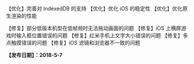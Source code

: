 【优化】完善对 IndexedDB 的支持
【优化】优化 iOS 的稳定性
【优化】优化原生渲染的性能

【修复】部分低版本机型在低帧频时无法拖动画面的问题
【修复】iOS 上横屏游戏时输入框位置错误的问题
【修复】红米手机上文字大小错误的问题
【修复】多点触摸错误的问题
【修复】iOS 滤镜和浏览器不一致的问题

**【发布日期】：2018-5-7**